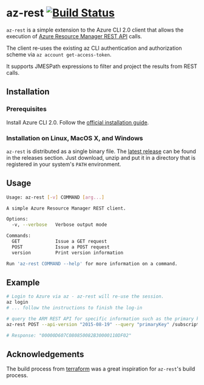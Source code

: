 # az-rest [![Build Status](https://travis-ci.org/olohmann/az-rest.png?branch=master)](https://travis-ci.org/olohmann/az-rest)

`az-rest` is a simple extension to the Azure CLI 2.0 client that allows the execution of [Azure Resource Manager REST API](https://docs.microsoft.com/en-us/rest/api/resources/) calls.

The client re-uses the existing az CLI authentication and authorization scheme via `az account get-access-token`.

It supports JMESPath expressions to filter and project the results from REST calls.

## Installation
### Prerequisites

Install Azure CLI 2.0. Follow the [official installation guide](https://docs.microsoft.com/en-us/cli/azure/install-azure-cli?view=azure-cli-latest).

### Installation on Linux, MacOS X, and Windows

`az-rest` is distributed as a single binary file. The [latest release](https://github.com/olohmann/az-rest/releases/latest) can be found in the releases section. 
Just download, unzip and put it in a directory that is registered in your system's `PATH` environment.

## Usage

```bash
Usage: az-rest [-v] COMMAND [arg...]

A simple Azure Resource Manager REST client.

Options:
  -v, --verbose   Verbose output mode

Commands:
  GET             Issue a GET request
  POST            Issue a POST request
  version         Print version information

Run 'az-rest COMMAND --help' for more information on a command.
```

## Example

```bash
# Login to Azure via az - az-rest will re-use the session.
az login
# ... follow the instructions to finish the log-in

# query the ARM REST API for specific information such as the primary key for AzureSearch
az-rest POST --api-version "2015-08-19" --query "primaryKey" /subscriptions/00000000-0000-0000-0000-000000000000/resourceGroups/demo-resource-group/providers/Microsoft.Search/searchServices/my-search-service/listAdminKeys

# Response: "00000D607C080850082B30000110DF02"
```

## Acknowledgements

The build process from [terraform](https://github.com/hashicorp/terraform) was a great inspiration for `az-rest`'s build process.

